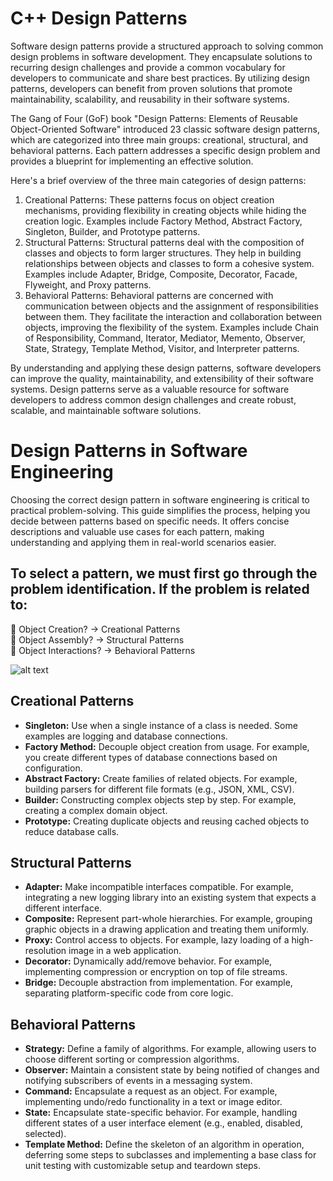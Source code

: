 # C++ Design Patterns

Software design patterns provide a structured approach to solving common design problems in software development. They encapsulate solutions to recurring design challenges and provide a common vocabulary for developers to communicate and share best practices. By utilizing design patterns, developers can benefit from proven solutions that promote maintainability, scalability, and reusability in their software systems.

The Gang of Four (GoF) book "Design Patterns: Elements of Reusable Object-Oriented Software" introduced 23 classic software design patterns, which are categorized into three main groups: creational, structural, and behavioral patterns. Each pattern addresses a specific design problem and provides a blueprint for implementing an effective solution.

Here's a brief overview of the three main categories of design patterns:

1. Creational Patterns: 
These patterns focus on object creation mechanisms, providing flexibility in creating objects while hiding the creation logic. Examples include Factory Method, Abstract Factory, Singleton, Builder, and Prototype patterns.
2. Structural Patterns: 
Structural patterns deal with the composition of classes and objects to form larger structures. They help in building relationships between objects and classes to form a cohesive system. Examples include Adapter, Bridge, Composite, Decorator, Facade, Flyweight, and Proxy patterns.
3. Behavioral Patterns: 
Behavioral patterns are concerned with communication between objects and the assignment of responsibilities between them. They facilitate the interaction and collaboration between objects, improving the flexibility of the system. Examples include Chain of Responsibility, Command, Iterator, Mediator, Memento, Observer, State, Strategy, Template Method, Visitor, and Interpreter patterns.

By understanding and applying these design patterns, software developers can improve the quality, maintainability, and extensibility of their software systems. Design patterns serve as a valuable resource for software developers to address common design challenges and create robust, scalable, and maintainable software solutions.

# Design Patterns in Software Engineering

Choosing the correct design pattern in software engineering is critical to practical problem-solving. This guide simplifies the process, helping you decide between patterns based on specific needs. It offers concise descriptions and valuable use cases for each pattern, making understanding and applying them in real-world scenarios easier.

## To select a pattern, we must first go through the problem identification. If the problem is related to:

 🔸 Object Creation? → Creational Patterns<br>
 🔸 Object Assembly? → Structural Patterns<br>
 🔸 Object Interactions? → Behavioral Patterns<br>

![alt text](https://media.licdn.com/dms/image/D5622AQHupctMz5pYgg/feedshare-shrink_2048_1536/0/1706028949988?e=1709164800&v=beta&t=DAJISS7E1DfTffOSEeRW50eaxUPu4ePB05FS-MnI05c)

## Creational Patterns
- **Singleton:** Use when a single instance of a class is needed. Some examples are logging and database connections.
- **Factory Method:** Decouple object creation from usage. For example, you create different types of database connections based on configuration.
- **Abstract Factory:** Create families of related objects. For example, building parsers for different file formats (e.g., JSON, XML, CSV).
- **Builder:** Constructing complex objects step by step. For example, creating a complex domain object.
- **Prototype:** Creating duplicate objects and reusing cached objects to reduce database calls.

## Structural Patterns
- **Adapter:** Make incompatible interfaces compatible. For example, integrating a new logging library into an existing system that expects a different interface.
- **Composite:** Represent part-whole hierarchies. For example, grouping graphic objects in a drawing application and treating them uniformly.
- **Proxy:** Control access to objects. For example, lazy loading of a high-resolution image in a web application.
- **Decorator:** Dynamically add/remove behavior. For example, implementing compression or encryption on top of file streams.
- **Bridge:** Decouple abstraction from implementation. For example, separating platform-specific code from core logic.

## Behavioral Patterns
- **Strategy:** Define a family of algorithms. For example, allowing users to choose different sorting or compression algorithms.
- **Observer:** Maintain a consistent state by being notified of changes and notifying subscribers of events in a messaging system.
- **Command:** Encapsulate a request as an object. For example, implementing undo/redo functionality in a text or image editor.
- **State:** Encapsulate state-specific behavior. For example, handling different states of a user interface element (e.g., enabled, disabled, selected).
- **Template Method:** Define the skeleton of an algorithm in operation, deferring some steps to subclasses and implementing a base class for unit testing with customizable setup and teardown steps.

